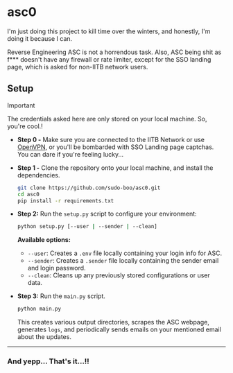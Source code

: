 # asc0

I'm just doing this project to kill time over the winters, and honestly, I'm doing it because I can.

Reverse Engineering ASC is not a horrendous task. Also, ASC being shit as f*** doesn't have any firewall or rate limiter, except for the SSO landing page, which is asked for non-IITB network users.  

## Setup

> [!IMPORTANT]   
> The credentials asked here are only stored on your local machine. So, you're cool.!

- **Step 0 -** Make sure you are connected to the IITB Network or use [OpenVPN](https://www.cc.iitb.ac.in/page/services-vpnssh), or you'll be bombarded with SSO Landing page captchas. You can dare if you're feeling lucky...

- **Step 1 -** Clone the repository onto your local machine, and install the dependencies.
  ```bash
  git clone https://github.com/sudo-boo/asc0.git
  cd asc0
  pip install -r requirements.txt
  ```

- **Step 2:** Run the `setup.py` script to configure your environment:
  
  ```bash
  python setup.py [--user | --sender | --clean]
  ```
  
  **Available options:**
  
  - `--user`: Creates a `.env` file locally containing your login info for ASC.
  - `--sender`: Creates a `.sender` file locally containing the sender email and login password.
  - `--clean`: Cleans up any previously stored configurations or user data.

- **Step 3:** Run the `main.py` script.
  
  ```bash
  python main.py
  ```
  This creates various output directories, scrapes the ASC webpage, generates `logs`, and periodically sends emails on your mentioned email about the updates. 

<hr>

### And yepp... That's it...!!
